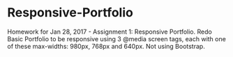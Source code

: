 # Responsive-Portfolio
Homework for Jan 28, 2017 - Assignment 1: Responsive Portfolio.  Redo Basic Portfolio to be responsive using 3 @media screen tags, each with one of these max-widths: 980px, 768px and 640px.  Not using Bootstrap.
